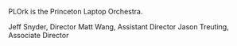 PLOrk is the Princeton Laptop Orchestra.

Jeff Snyder, Director
Matt Wang, Assistant Director
Jason Treuting, Associate Director

